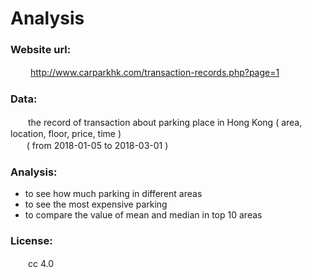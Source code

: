# Analysis
 
### Website url:
  　　http://www.carparkhk.com/transaction-records.php?page=1

### Data:
  　　the record of transaction about parking place in Hong Kong ( area, location, floor, price, time )<br>
    　( from 2018-01-05 to 2018-03-01 )

### Analysis:
- to see how much parking in different areas<br>
- to see the most expensive parking<br>
- to compare the value of mean and median in top 10 areas<br>

### License:
  　　cc 4.0

